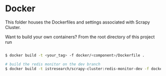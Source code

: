 Docker
======

This folder houses the Dockerfiles and settings associated with Scrapy Cluster.

Want to build your own containers? From the root directory of this project run

```sh

$ docker build -t <your_tag> -f docker/<component>/Dockerfile .

# build the redis monitor on the dev branch
$ docker build -t istresearch/scrapy-cluster:redis-monitor-dev -f docker/redis-monitor/Dockerfile

```
